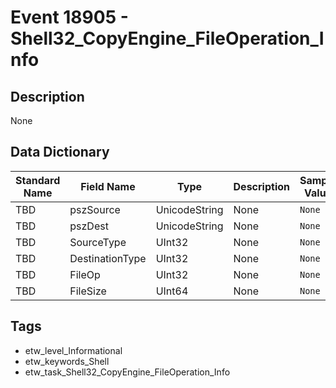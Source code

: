# Event 18905 - Shell32_CopyEngine_FileOperation_Info

## Description
None

## Data Dictionary
|Standard Name|Field Name|Type|Description|Sample Value|
|---|---|---|---|---|
|TBD|pszSource|UnicodeString|None|`None`|
|TBD|pszDest|UnicodeString|None|`None`|
|TBD|SourceType|UInt32|None|`None`|
|TBD|DestinationType|UInt32|None|`None`|
|TBD|FileOp|UInt32|None|`None`|
|TBD|FileSize|UInt64|None|`None`|

## Tags
* etw_level_Informational
* etw_keywords_Shell
* etw_task_Shell32_CopyEngine_FileOperation_Info